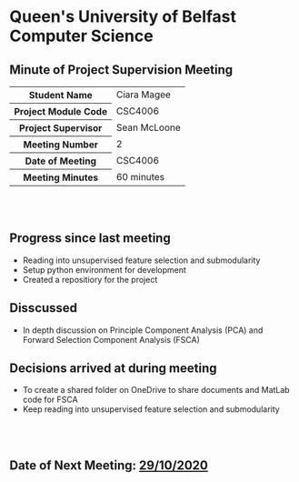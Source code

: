# Queen's University of Belfast <br> Computer Science

## Minute of Project Supervision Meeting

<table>
  <tr>
    <th>Student Name</th>
    <td>Ciara Magee</td>
  </tr>
  <tr>
    <th>Project Module Code</th>
    <td>CSC4006</td>
  </tr>
  <tr>
    <th>Project Supervisor</th>
    <td>Sean McLoone</td>
  </tr>
  <tr>
    <th>Meeting Number</th>
    <td>2</td>
  </tr>
  <tr>
    <th>Date of Meeting</th>
    <td>CSC4006</td>
  </tr>
    <tr>
    <th>Meeting Minutes</th>
    <td>60 minutes</td>
  </tr>
</table>

<br><br>

## Progress since last meeting
- Reading into unsupervised feature selection and submodularity
- Setup python environment for development
- Created a repositiory for the project

## Disscussed
- In depth discussion on Principle Component Analysis (PCA) and Forward Selection Component Analysis (FSCA)


## Decisions arrived at during meeting
- To create a shared folder on OneDrive to share documents and MatLab code for FSCA
- Keep reading into unsupervised feature selection and submodularity


<br><br>
## Date of Next Meeting: [29/10/2020](Meeting_03.md)
